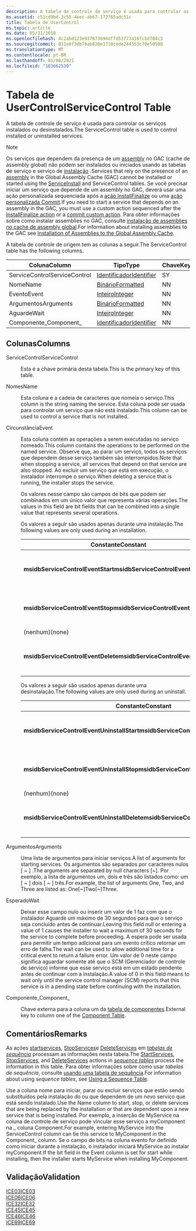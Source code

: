 ```yaml
---
description: A tabela de controle de serviço é usada para controlar os serviços instalados ou desinstalados. Observação os serviços que dependem da presença de um assembly no GAC (cache de assembly global) não podem ser instalados ou iniciados usando as tabelas do serviço de instalação e de controle.
ms.assetid: c51cd9bd-3c55-4eec-ab67-172765adc51c
title: Tabela de UserControl
ms.topic: article
ms.date: 05/31/2018
ms.openlocfilehash: 4c2abd123e937673694dffd53773a16fcbd704c3
ms.sourcegitcommit: 831e8f3db78ab820e1710cede244553c70e50500
ms.translationtype: MT
ms.contentlocale: pt-BR
ms.lasthandoff: 01/08/2021
ms.locfileid: "103662530"
---
```

# <a name="servicecontrol-table"></a><span data-ttu-id="12646-103">Tabela de UserControl</span><span class="sxs-lookup"><span data-stu-id="12646-103">ServiceControl Table</span></span>

<span data-ttu-id="12646-104">A tabela de controle de serviço é usada para controlar os serviços instalados ou desinstalados.</span><span class="sxs-lookup"><span data-stu-id="12646-104">The ServiceControl table is used to control installed or uninstalled services.</span></span>

> [!Note]  
> <span data-ttu-id="12646-105">Os serviços que dependem da presença de um [assembly](assemblies.md) no GAC (cache de assembly global) não podem ser instalados ou iniciados usando as tabelas de serviço e serviço de [instalação](serviceinstall-table.md) .</span><span class="sxs-lookup"><span data-stu-id="12646-105">Services that rely on the presence of an [assembly](assemblies.md) in the Global Assembly Cache (GAC) cannot be installed or started using the [ServiceInstall](serviceinstall-table.md) and ServiceControl tables.</span></span> <span data-ttu-id="12646-106">Se você precisar iniciar um serviço que depende de um assembly no GAC, deverá usar uma ação personalizada sequenciada após a [ação InstallFinalize](installfinalize-action.md) ou uma [ação personalizada Commit](commit-custom-actions.md).</span><span class="sxs-lookup"><span data-stu-id="12646-106">If you need to start a service that depends on an assembly in the GAC, you must use a custom action sequenced after the [InstallFinalize action](installfinalize-action.md) or a [commit custom action](commit-custom-actions.md).</span></span> <span data-ttu-id="12646-107">Para obter informações sobre como instalar assemblies no GAC, consulte [instalação de assemblies no cache de assembly global](installation-of-assemblies-to-the-global-assembly-cache.md).</span><span class="sxs-lookup"><span data-stu-id="12646-107">For information about installing assemblies to the GAC see [Installation of Assemblies to the Global Assembly Cache](installation-of-assemblies-to-the-global-assembly-cache.md).</span></span>

 

<span data-ttu-id="12646-108">A tabela de controle de origem tem as colunas a seguir.</span><span class="sxs-lookup"><span data-stu-id="12646-108">The ServiceControl table has the following columns.</span></span>



| <span data-ttu-id="12646-109">Coluna</span><span class="sxs-lookup"><span data-stu-id="12646-109">Column</span></span>         | <span data-ttu-id="12646-110">Tipo</span><span class="sxs-lookup"><span data-stu-id="12646-110">Type</span></span>                         | <span data-ttu-id="12646-111">Chave</span><span class="sxs-lookup"><span data-stu-id="12646-111">Key</span></span> | <span data-ttu-id="12646-112">Nullable</span><span class="sxs-lookup"><span data-stu-id="12646-112">Nullable</span></span> |
|----------------|------------------------------|-----|----------|
| <span data-ttu-id="12646-113">ServiceControl</span><span class="sxs-lookup"><span data-stu-id="12646-113">ServiceControl</span></span> | [<span data-ttu-id="12646-114">Identificador</span><span class="sxs-lookup"><span data-stu-id="12646-114">Identifier</span></span>](identifier.md) | <span data-ttu-id="12646-115">S</span><span class="sxs-lookup"><span data-stu-id="12646-115">Y</span></span>   | <span data-ttu-id="12646-116">N</span><span class="sxs-lookup"><span data-stu-id="12646-116">N</span></span>        |
| <span data-ttu-id="12646-117">Nome</span><span class="sxs-lookup"><span data-stu-id="12646-117">Name</span></span>           | [<span data-ttu-id="12646-118">Binário</span><span class="sxs-lookup"><span data-stu-id="12646-118">Formatted</span></span>](formatted.md)   | <span data-ttu-id="12646-119">N</span><span class="sxs-lookup"><span data-stu-id="12646-119">N</span></span>   | <span data-ttu-id="12646-120">N</span><span class="sxs-lookup"><span data-stu-id="12646-120">N</span></span>        |
| <span data-ttu-id="12646-121">Evento</span><span class="sxs-lookup"><span data-stu-id="12646-121">Event</span></span>          | [<span data-ttu-id="12646-122">Inteiro</span><span class="sxs-lookup"><span data-stu-id="12646-122">Integer</span></span>](integer.md)       | <span data-ttu-id="12646-123">N</span><span class="sxs-lookup"><span data-stu-id="12646-123">N</span></span>   | <span data-ttu-id="12646-124">N</span><span class="sxs-lookup"><span data-stu-id="12646-124">N</span></span>        |
| <span data-ttu-id="12646-125">Argumentos</span><span class="sxs-lookup"><span data-stu-id="12646-125">Arguments</span></span>      | [<span data-ttu-id="12646-126">Binário</span><span class="sxs-lookup"><span data-stu-id="12646-126">Formatted</span></span>](formatted.md)   | <span data-ttu-id="12646-127">N</span><span class="sxs-lookup"><span data-stu-id="12646-127">N</span></span>   | <span data-ttu-id="12646-128">S</span><span class="sxs-lookup"><span data-stu-id="12646-128">Y</span></span>        |
| <span data-ttu-id="12646-129">Aguarde</span><span class="sxs-lookup"><span data-stu-id="12646-129">Wait</span></span>           | [<span data-ttu-id="12646-130">Inteiro</span><span class="sxs-lookup"><span data-stu-id="12646-130">Integer</span></span>](integer.md)       | <span data-ttu-id="12646-131">N</span><span class="sxs-lookup"><span data-stu-id="12646-131">N</span></span>   | <span data-ttu-id="12646-132">S</span><span class="sxs-lookup"><span data-stu-id="12646-132">Y</span></span>        |
| <span data-ttu-id="12646-133">Componente\_</span><span class="sxs-lookup"><span data-stu-id="12646-133">Component\_</span></span>    | [<span data-ttu-id="12646-134">Identificador</span><span class="sxs-lookup"><span data-stu-id="12646-134">Identifier</span></span>](identifier.md) | <span data-ttu-id="12646-135">N</span><span class="sxs-lookup"><span data-stu-id="12646-135">N</span></span>   | <span data-ttu-id="12646-136">N</span><span class="sxs-lookup"><span data-stu-id="12646-136">N</span></span>        |



 

## <a name="columns"></a><span data-ttu-id="12646-137">Colunas</span><span class="sxs-lookup"><span data-stu-id="12646-137">Columns</span></span>

<dl> <dt>

<span data-ttu-id="12646-138"><span id="ServiceControl"></span><span id="servicecontrol"></span><span id="SERVICECONTROL"></span>ServiceControl</span><span class="sxs-lookup"><span data-stu-id="12646-138"><span id="ServiceControl"></span><span id="servicecontrol"></span><span id="SERVICECONTROL"></span>ServiceControl</span></span>
</dt> <dd>

<span data-ttu-id="12646-139">Esta é a chave primária desta tabela.</span><span class="sxs-lookup"><span data-stu-id="12646-139">This is the primary key of this table.</span></span>

</dd> <dt>

<span data-ttu-id="12646-140"><span id="Name"></span><span id="name"></span><span id="NAME"></span>Nomes</span><span class="sxs-lookup"><span data-stu-id="12646-140"><span id="Name"></span><span id="name"></span><span id="NAME"></span>Name</span></span>
</dt> <dd>

<span data-ttu-id="12646-141">Esta coluna é a cadeia de caracteres que nomeia o serviço.</span><span class="sxs-lookup"><span data-stu-id="12646-141">This column is the string naming the service.</span></span> <span data-ttu-id="12646-142">Esta coluna pode ser usada para controlar um serviço que não está instalado.</span><span class="sxs-lookup"><span data-stu-id="12646-142">This column can be used to control a service that is not installed.</span></span>

</dd> <dt>

<span data-ttu-id="12646-143"><span id="Event"></span><span id="event"></span><span id="EVENT"></span>Circunstância</span><span class="sxs-lookup"><span data-stu-id="12646-143"><span id="Event"></span><span id="event"></span><span id="EVENT"></span>Event</span></span>
</dt> <dd>

<span data-ttu-id="12646-144">Esta coluna contém as operações a serem executadas no serviço nomeado.</span><span class="sxs-lookup"><span data-stu-id="12646-144">This column contains the operations to be performed on the named service.</span></span> <span data-ttu-id="12646-145">Observe que, ao parar um serviço, todos os serviços que dependem desse serviço também são interrompidos.</span><span class="sxs-lookup"><span data-stu-id="12646-145">Note that when stopping a service, all services that depend on that service are also stopped.</span></span> <span data-ttu-id="12646-146">Ao excluir um serviço que está em execução, o instalador interrompe o serviço.</span><span class="sxs-lookup"><span data-stu-id="12646-146">When deleting a service that is running, the installer stops the service.</span></span>

<span data-ttu-id="12646-147">Os valores nesse campo são campos de bits que podem ser combinados em um único valor que representa várias operações.</span><span class="sxs-lookup"><span data-stu-id="12646-147">The values in this field are bit fields that can be combined into a single value that represents several operations.</span></span>

<span data-ttu-id="12646-148">Os valores a seguir são usados apenas durante uma instalação.</span><span class="sxs-lookup"><span data-stu-id="12646-148">The following values are only used during an installation.</span></span>



| <span data-ttu-id="12646-149">Constante</span><span class="sxs-lookup"><span data-stu-id="12646-149">Constant</span></span>                           | <span data-ttu-id="12646-150">Hexadecimal</span><span class="sxs-lookup"><span data-stu-id="12646-150">Hexadecimal</span></span> | <span data-ttu-id="12646-151">Decimal</span><span class="sxs-lookup"><span data-stu-id="12646-151">Decimal</span></span> | <span data-ttu-id="12646-152">Descrição</span><span class="sxs-lookup"><span data-stu-id="12646-152">Description</span></span>                                                                        |
|------------------------------------|-------------|---------|------------------------------------------------------------------------------------|
| <span data-ttu-id="12646-153">**msidbServiceControlEventStart**</span><span class="sxs-lookup"><span data-stu-id="12646-153">**msidbServiceControlEventStart**</span></span>  | <span data-ttu-id="12646-154">0x001</span><span class="sxs-lookup"><span data-stu-id="12646-154">0x001</span></span>       | <span data-ttu-id="12646-155">1</span><span class="sxs-lookup"><span data-stu-id="12646-155">1</span></span>       | <span data-ttu-id="12646-156">Inicia o serviço durante a [ação iniciarservices](startservices-action.md).</span><span class="sxs-lookup"><span data-stu-id="12646-156">Starts the service during the [StartServices action](startservices-action.md).</span></span>    |
| <span data-ttu-id="12646-157">**msidbServiceControlEventStop**</span><span class="sxs-lookup"><span data-stu-id="12646-157">**msidbServiceControlEventStop**</span></span>   | <span data-ttu-id="12646-158">0x002</span><span class="sxs-lookup"><span data-stu-id="12646-158">0x002</span></span>       | <span data-ttu-id="12646-159">2</span><span class="sxs-lookup"><span data-stu-id="12646-159">2</span></span>       | <span data-ttu-id="12646-160">Interrompe o serviço durante a [ação StopServices](stopservices-action.md).</span><span class="sxs-lookup"><span data-stu-id="12646-160">Stops the service during the [StopServices action](stopservices-action.md).</span></span>       |
| <span data-ttu-id="12646-161">(nenhum)</span><span class="sxs-lookup"><span data-stu-id="12646-161">(none)</span></span>                             | <span data-ttu-id="12646-162">0x004</span><span class="sxs-lookup"><span data-stu-id="12646-162">0x004</span></span>       | <span data-ttu-id="12646-163">4</span><span class="sxs-lookup"><span data-stu-id="12646-163">4</span></span>       | <reserved>                                                                   |
| <span data-ttu-id="12646-164">**msidbServiceControlEventDelete**</span><span class="sxs-lookup"><span data-stu-id="12646-164">**msidbServiceControlEventDelete**</span></span> | <span data-ttu-id="12646-165">0x008</span><span class="sxs-lookup"><span data-stu-id="12646-165">0x008</span></span>       | <span data-ttu-id="12646-166">8</span><span class="sxs-lookup"><span data-stu-id="12646-166">8</span></span>       | <span data-ttu-id="12646-167">Exclui o serviço durante a [ação DeleteServices](deleteservices-action.md).</span><span class="sxs-lookup"><span data-stu-id="12646-167">Deletes the service during the [DeleteServices action](deleteservices-action.md).</span></span> |



 

<span data-ttu-id="12646-168">Os valores a seguir são usados apenas durante uma desinstalação.</span><span class="sxs-lookup"><span data-stu-id="12646-168">The following values are only used during an uninstall.</span></span>



| <span data-ttu-id="12646-169">Constante</span><span class="sxs-lookup"><span data-stu-id="12646-169">Constant</span></span>                                    | <span data-ttu-id="12646-170">Hexadecimal</span><span class="sxs-lookup"><span data-stu-id="12646-170">Hexadecimal</span></span> | <span data-ttu-id="12646-171">Decimal</span><span class="sxs-lookup"><span data-stu-id="12646-171">Decimal</span></span> | <span data-ttu-id="12646-172">Descrição</span><span class="sxs-lookup"><span data-stu-id="12646-172">Description</span></span>                                                                        |
|---------------------------------------------|-------------|---------|------------------------------------------------------------------------------------|
| <span data-ttu-id="12646-173">**msidbServiceControlEventUninstallStart**</span><span class="sxs-lookup"><span data-stu-id="12646-173">**msidbServiceControlEventUninstallStart**</span></span>  | <span data-ttu-id="12646-174">0x010</span><span class="sxs-lookup"><span data-stu-id="12646-174">0x010</span></span>       | <span data-ttu-id="12646-175">16</span><span class="sxs-lookup"><span data-stu-id="12646-175">16</span></span>      | <span data-ttu-id="12646-176">Inicia o serviço durante a [ação iniciarservices](startservices-action.md).</span><span class="sxs-lookup"><span data-stu-id="12646-176">Starts the service during the [StartServices action](startservices-action.md).</span></span>    |
| <span data-ttu-id="12646-177">**msidbServiceControlEventUninstallStop**</span><span class="sxs-lookup"><span data-stu-id="12646-177">**msidbServiceControlEventUninstallStop**</span></span>   | <span data-ttu-id="12646-178">0x020</span><span class="sxs-lookup"><span data-stu-id="12646-178">0x020</span></span>       | <span data-ttu-id="12646-179">32</span><span class="sxs-lookup"><span data-stu-id="12646-179">32</span></span>      | <span data-ttu-id="12646-180">Interrompe o serviço durante a [ação StopServices](stopservices-action.md).</span><span class="sxs-lookup"><span data-stu-id="12646-180">Stops the service during the [StopServices action](stopservices-action.md).</span></span>       |
| <span data-ttu-id="12646-181">(nenhum)</span><span class="sxs-lookup"><span data-stu-id="12646-181">(none)</span></span>                                      | <span data-ttu-id="12646-182">0x040</span><span class="sxs-lookup"><span data-stu-id="12646-182">0x040</span></span>       | <span data-ttu-id="12646-183">64</span><span class="sxs-lookup"><span data-stu-id="12646-183">64</span></span>      | <reserved>                                                                   |
| <span data-ttu-id="12646-184">**msidbServiceControlEventUninstallDelete**</span><span class="sxs-lookup"><span data-stu-id="12646-184">**msidbServiceControlEventUninstallDelete**</span></span> | <span data-ttu-id="12646-185">0x080</span><span class="sxs-lookup"><span data-stu-id="12646-185">0x080</span></span>       | <span data-ttu-id="12646-186">128</span><span class="sxs-lookup"><span data-stu-id="12646-186">128</span></span>     | <span data-ttu-id="12646-187">Exclui o serviço durante a [ação DeleteServices](deleteservices-action.md).</span><span class="sxs-lookup"><span data-stu-id="12646-187">Deletes the service during the [DeleteServices action](deleteservices-action.md).</span></span> |



 

</dd> <dt>

<span data-ttu-id="12646-188"><span id="Arguments"></span><span id="arguments"></span><span id="ARGUMENTS"></span>Argumentos</span><span class="sxs-lookup"><span data-stu-id="12646-188"><span id="Arguments"></span><span id="arguments"></span><span id="ARGUMENTS"></span>Arguments</span></span>
</dt> <dd>

<span data-ttu-id="12646-189">Uma lista de argumentos para iniciar serviços.</span><span class="sxs-lookup"><span data-stu-id="12646-189">A list of arguments for starting services.</span></span> <span data-ttu-id="12646-190">Os argumentos são separados por caracteres nulos \[ ~ \] .</span><span class="sxs-lookup"><span data-stu-id="12646-190">The arguments are separated by null characters \[~\].</span></span> <span data-ttu-id="12646-191">Por exemplo, a lista de argumentos um, dois e três são listados como: um \[ ~ \] dois \[ ~ \] três.</span><span class="sxs-lookup"><span data-stu-id="12646-191">For example, the list of arguments One, Two, and Three are listed as: One\[~\]Two\[~\]Three.</span></span>

</dd> <dt>

<span data-ttu-id="12646-192"><span id="Wait"></span><span id="wait"></span><span id="WAIT"></span>Esperado</span><span class="sxs-lookup"><span data-stu-id="12646-192"><span id="Wait"></span><span id="wait"></span><span id="WAIT"></span>Wait</span></span>
</dt> <dd>

<span data-ttu-id="12646-193">Deixar esse campo nulo ou inserir um valor de 1 faz com que o instalador Aguarde um máximo de 30 segundos para que o serviço seja concluído antes de continuar.</span><span class="sxs-lookup"><span data-stu-id="12646-193">Leaving this field null or entering a value of 1 causes the installer to wait a maximum of 30 seconds for the service to complete before proceeding.</span></span> <span data-ttu-id="12646-194">A espera pode ser usada para permitir um tempo adicional para um evento crítico retornar um erro de falha.</span><span class="sxs-lookup"><span data-stu-id="12646-194">The wait can be used to allow additional time for a critical event to return a failure error.</span></span> <span data-ttu-id="12646-195">Um valor de 0 neste campo significa aguardar somente até que o SCM (Gerenciador de controle de serviço) informe que esse serviço está em um estado pendente antes de continuar com a instalação.</span><span class="sxs-lookup"><span data-stu-id="12646-195">A value of 0 in this field means to wait only until the service control manager (SCM) reports that this service is in a pending state before continuing with the installation.</span></span>

</dd> <dt>

<span data-ttu-id="12646-196"><span id="Component_"></span><span id="component_"></span><span id="COMPONENT_"></span>Componente\_</span><span class="sxs-lookup"><span data-stu-id="12646-196"><span id="Component_"></span><span id="component_"></span><span id="COMPONENT_"></span>Component\_</span></span>
</dt> <dd>

<span data-ttu-id="12646-197">Chave externa para a coluna um da [tabela de componentes](component-table.md).</span><span class="sxs-lookup"><span data-stu-id="12646-197">External key to column one of the [Component Table](component-table.md).</span></span>

</dd> </dl>

## <a name="remarks"></a><span data-ttu-id="12646-198">Comentários</span><span class="sxs-lookup"><span data-stu-id="12646-198">Remarks</span></span>

<span data-ttu-id="12646-199">As ações [startservices](startservices-action.md), [StopServices](stopservices-action.md)e [DeleteServices](deleteservices-action.md) em [*tabelas de sequência*](s-gly.md) processam as informações nesta tabela.</span><span class="sxs-lookup"><span data-stu-id="12646-199">The [StartServices](startservices-action.md), [StopServices](stopservices-action.md), and [DeleteServices](deleteservices-action.md) actions in [*sequence tables*](s-gly.md) process the information in this table.</span></span> <span data-ttu-id="12646-200">Para obter informações sobre como usar *tabelas de sequência*, consulte [usando uma tabela de sequência](using-a-sequence-table.md).</span><span class="sxs-lookup"><span data-stu-id="12646-200">For information about using *sequence tables*, see [Using a Sequence Table](using-a-sequence-table.md).</span></span>

<span data-ttu-id="12646-201">Use a coluna nome para iniciar, parar ou excluir serviços que estão sendo substituídos pela instalação do ou que dependem de um novo serviço que está sendo instalado.</span><span class="sxs-lookup"><span data-stu-id="12646-201">Use the Name column to start, stop, or delete services that are being replaced by the installation or that are dependent upon a new service that is being installed.</span></span> <span data-ttu-id="12646-202">Por exemplo, a inserção de MyService na coluna de controle de serviço pode vincular esse serviço a myComponent na \_ coluna Component.</span><span class="sxs-lookup"><span data-stu-id="12646-202">For example, entering MyService into the ServiceControl column can tie this service to MyComponent in the Component\_ column.</span></span> <span data-ttu-id="12646-203">Se o campo de bits na coluna evento for definido como iniciar durante a instalação, o instalador iniciará MyService ao instalar myComponent.</span><span class="sxs-lookup"><span data-stu-id="12646-203">If the bit field in the Event column is set for start while installing, then the installer starts MyService when installing MyComponent.</span></span>

## <a name="validation"></a><span data-ttu-id="12646-204">Validação</span><span class="sxs-lookup"><span data-stu-id="12646-204">Validation</span></span>

<dl>

[<span data-ttu-id="12646-205">ICE03</span><span class="sxs-lookup"><span data-stu-id="12646-205">ICE03</span></span>](ice03.md)  
[<span data-ttu-id="12646-206">ICE06</span><span class="sxs-lookup"><span data-stu-id="12646-206">ICE06</span></span>](ice06.md)  
[<span data-ttu-id="12646-207">ICE32</span><span class="sxs-lookup"><span data-stu-id="12646-207">ICE32</span></span>](ice32.md)  
[<span data-ttu-id="12646-208">ICE45</span><span class="sxs-lookup"><span data-stu-id="12646-208">ICE45</span></span>](ice45.md)  
[<span data-ttu-id="12646-209">ICE46</span><span class="sxs-lookup"><span data-stu-id="12646-209">ICE46</span></span>](ice46.md)  
[<span data-ttu-id="12646-210">ICE69</span><span class="sxs-lookup"><span data-stu-id="12646-210">ICE69</span></span>](ice69.md)  
</dl>

 

 



